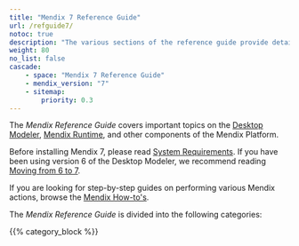 ```yaml
---
title: "Mendix 7 Reference Guide"
url: /refguide7/
notoc: true
description: "The various sections of the reference guide provide details on the features and functionality of the Mendix Platform."
weight: 80
no_list: false
cascade:
    - space: "Mendix 7 Reference Guide"
    - mendix_version: "7"
    - sitemap:
        priority: 0.3
---
```


The *Mendix Reference Guide* covers important topics on the  [Desktop Modeler](/refguide7/desktop-modeler/), [Mendix Runtime](/refguide7/runtime/), and other components of the Mendix Platform.

Before installing Mendix 7, please read [System Requirements](/refguide7/system-requirements/). If you have been using version 6 of the Desktop Modeler, we recommend reading [Moving from 6 to 7](/refguide7/moving-from-6-to-7/).

If you are looking for step-by-step guides on performing various Mendix actions, browse the [Mendix How-to's](/howto7/).

The *Mendix Reference Guide* is divided into the following categories:

{{% category_block %}}

